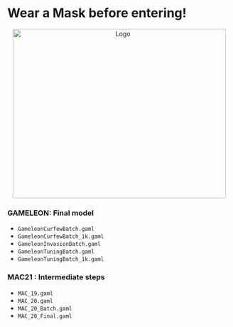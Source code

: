 # Wear a Mask before entering! 

<p align="center">
  <a href="https://github.com/sazio/GAMELEON">
    <img src="sazio/GAMELEON/Img/GAMELEON_Masked.png" alt="Logo" width="480" height="380">
  </a>
</p>

### **GAMELEON**: Final model 
*  ``` GameleonCurfewBatch.gaml ``` 
*  ``` GameleonCurfewBatch_1k.gaml ``` 
*  ``` GameleonInvasionBatch.gaml ``` 
*  ``` GameleonTuningBatch.gaml ``` 
*  ``` GameleonTuningBatch_1k.gaml ``` 

### **MAC21** : Intermediate steps
*  ```MAC_19.gaml ```
*  ```MAC_20.gaml ```
*  ```MAC_20_Batch.gaml ```
*  ```MAC_20_Final.gaml ```
